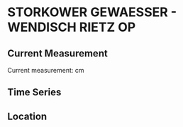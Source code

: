 # STORKOWER GEWAESSER - WENDISCH RIETZ OP

## Current Measurement

Current measurement: <Value topic="rivers/pegel-online/SKG/WENDISCH_RIETZ_OP/measurementValue"/> cm

## Time Series

<TimeSeries topic="rivers/pegel-online/SKG/WENDISCH_RIETZ_OP/measurementValue" period="week" />

## Location

<WorldMap>
  <Marker lat="52.21418951802941" lon="14.004329993353945" labelTopic="rivers/pegel-online/SKG/WENDISCH_RIETZ_OP" />
</WorldMap>
